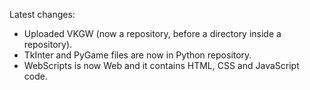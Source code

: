 Latest changes:
  - Uploaded VKGW (now a repository, before a directory inside a repository).
  - TkInter and PyGame files are now in Python repository.
  - WebScripts is now Web and it contains HTML, CSS and JavaScript code.
